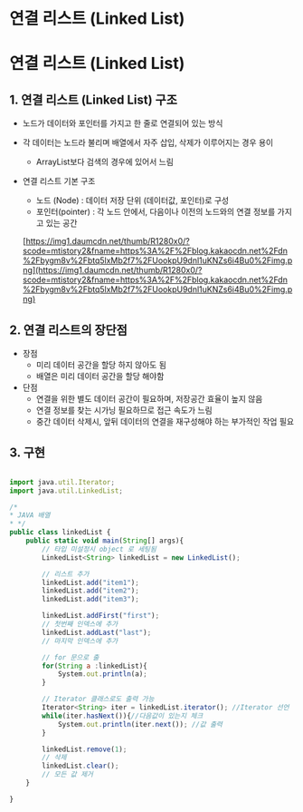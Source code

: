 # 연결 리스트 (Linked List)

# **연결 리스트 (Linked List)**

## **1. 연결 리스트 (Linked List) 구조**

- 노드가 데이터와 포인터를 가지고 한 줄로 연결되어 있는 방식
- 각 데이터는 노드라 불리며 배열에서 자주 삽입, 삭제가 이루어지는 경우 용이
    - ArrayList보다 검색의 경우에 있어서 느림
- 연결 리스트 기본 구조
    - 노드 (Node) : 데이터 저장 단위 (데이터값, 포인터)로 구성
    - 포인터(pointer) : 각 노드 안에서, 다음이나 이전의 노드와의 연결 정보를 가지고 있는 공간
    
    [https://img1.daumcdn.net/thumb/R1280x0/?scode=mtistory2&fname=https%3A%2F%2Fblog.kakaocdn.net%2Fdn%2Fbygm8v%2Fbtq5lxMb2f7%2FUookpU9dnl1uKNZs6i4Bu0%2Fimg.png](https://img1.daumcdn.net/thumb/R1280x0/?scode=mtistory2&fname=https%3A%2F%2Fblog.kakaocdn.net%2Fdn%2Fbygm8v%2Fbtq5lxMb2f7%2FUookpU9dnl1uKNZs6i4Bu0%2Fimg.png)
    

## 2. 연결 리스트의 장단점

- 장점
    - 미리 데이터 공간을 할당 하지 않아도 됨
    - 배열은 미리 데이터 공간을 할당 해야함
- 단점
    - 연결을 위한 별도 데이터 공간이 필요하며, 저장공간 효율이 높지 않음
    - 연결 정보를 찾는 시가닝 필요하므로 접근 속도가 느림
    - 중간 데이터 삭제시, 앞뒤 데이터의 연결을 재구성해야 하는 부가적인 작업 필요
    

## 3. 구현

```jsx

import java.util.Iterator;
import java.util.LinkedList;

/*
* JAVA 배열
* */
public class linkedList {
    public static void main(String[] args){
        // 타입 미설정시 object 로 세팅됨
        LinkedList<String> linkedList = new LinkedList();

        // 리스트 추가
        linkedList.add("item1");
        linkedList.add("item2");
        linkedList.add("item3");

        linkedList.addFirst("first");
        // 첫번째 인덱스에 추가
        linkedList.addLast("last");
        // 마지막 인덱스에 추가

        // for 문으로 출
        for(String a :linkedList){
            System.out.println(a);
        }

        // Iterator 클래스로도 출력 가능
        Iterator<String> iter = linkedList.iterator(); //Iterator 선언
        while(iter.hasNext()){//다음값이 있는지 체크
            System.out.println(iter.next()); //값 출력
        }

        linkedList.remove(1);
        // 삭제
        linkedList.clear();
        // 모든 값 제거
    }

}
```